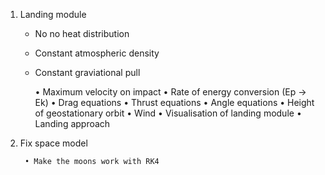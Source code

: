 1. Landing module

    - No no heat distribution
    - Constant atmospheric density
    - Constant graviational pull

        • Maximum velocity on impact
        • Rate of energy conversion (Ep -> Ek)
        • Drag equations
        • Thrust equations
        • Angle equations
        • Height of geostationary orbit
        • Wind
        • Visualisation of landing module
        • Landing approach

2. Fix space model

        • Make the moons work with RK4
